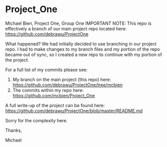 # Project_One
Michael Bien, Project One, Group One
IMPORTANT NOTE: This repo is effectively a branch of our main project repo located here: https://github.com/debrawu/ProjectOne

What happened? We had initially decided to use branching in our project repo.  I had to make changes to my branch files and my portion of the repo became out of sync, so I created a new repo to continue with my portion of the project.

For a full list of my commits please see:
1. My branch on the main project (this repo) here: https://github.com/debrawu/ProjectOne/tree/mcbien
2. The commits within my repo here: https://github.com/mcbien/Project_One

A full write-up of the project can be found here: https://github.com/debrawu/ProjectOne/blob/master/README.md

Sorry for the complexity here.

Thanks,

Michael
